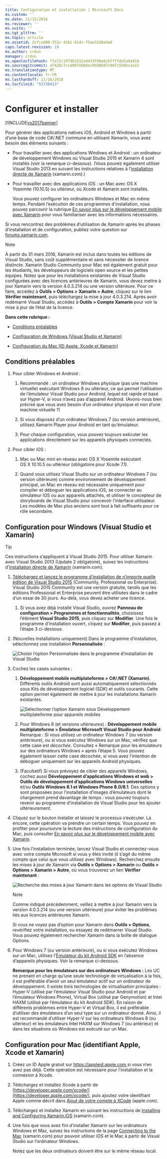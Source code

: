 ```yaml
---
title: Configuration et installation | Microsoft Docs
ms.custom: ''
ms.date: 11/15/2016
ms.reviewer: ''
ms.suite: ''
ms.tgt_pltfrm: ''
ms.topic: article
ms.assetid: 2cfcad00-352c-4161-814c-f5ae32d8ada8
caps.latest.revision: 19
ms.author: crdun
manager: crdun
ms.openlocfilehash: f3a72c197963332ad433f88e6cb7fffde5a9a41b
ms.sourcegitcommit: af428c7ccd007e668ec0dd8697c88fc5d8bca1e2
ms.translationtype: MT
ms.contentlocale: fr-FR
ms.lasthandoff: 11/16/2018
ms.locfileid: "51730413"
---
```

# <a name="setup-and-install"></a>Configurer et installer
[!INCLUDE[vs2017banner](../includes/vs2017banner.md)]

  
Pour générer des applications natives iOS, Android et Windows à partir d’une base de code C#/.NET commune en utilisant Xamarin, vous avez besoin des éléments suivants :  
  
- Pour travailler avec des applications Windows et Android : un ordinateur de développement Windows où Visual Studio 2015 et Xamarin 4 sont installés (voir la remarque ci-dessous). (Vous pouvez également utiliser Visual Studio 2013 en suivant les instructions relatives à l’[installation directe de Xamarin](https://developer.xamarin.com/guides/cross-platform/getting_started/requirements/#install) (xamarin.com).)   
  
- Pour travailler avec des applications iOS : un Mac avec OS X Yosemite (10.10.5) ou ultérieur, où Xcode et Xamarin sont installés.  
  
  Vous pouvez configurer les ordinateurs Windows et Mac en même temps. Pendant l’exécution de ces programmes d’installation, vous pouvez parcourir la rubrique [En savoir plus sur le développement mobile avec Xamarin](../cross-platform/learn-about-mobile-development-with-xamarin.md) pour vous familiariser avec les informations nécessaires.  
 
Si vous rencontrez des problèmes d’utilisation de Xamarin après les phases d’installation et de configuration, publiez votre question sur [forums.xamarin.com](http://forums.xamarin.com/).
  
> [!NOTE]
>  À partir du 31 mars 2016, Xamarin est inclus dans toutes les éditions de Visual Studio, sans coût supplémentaire et sans nécessiter de licence distincte. Xamarin Studio Community pour Mac est également gratuit pour les étudiants, les développeurs de logiciels open source et les petites équipes. Notez que pour les installations existantes de Visual Studio configurées avec des licences antérieures de Xamarin, vous devez mettre à jour Xamarin vers la version 4.0.3.214 ou une version ultérieure. Pour ce faire, accédez à **Outils > Options > Xamarin > Autre**, cliquez sur le lien **Vérifier maintenant**, puis téléchargez la mise à jour 4.0.3.214. Après avoir redémarré Visual Studio, accédez à **Outils > Compte Xamarin** pour voir la mise à jour de l’état de la licence.  
  
 **Dans cette rubrique :**  
  
-   [Conditions préalables](#prereq)  
  
-   [Configuration de Windows (Visual Studio et Xamarin)](#windows)  
  
-   [Configuration du Mac (ID Apple, Xcode et Xamarin)](#mac)  
  
##  <a name="prereq"></a> Conditions préalables  
  
1.  Pour cibler Windows et Android :  
  
    1.  Recommandé : un ordinateur Windows physique (pas une machine virtuelle) exécutant Windows 8 ou ultérieur, ce qui permet l’utilisation de l’émulateur Visual Studio pour Android, lequel est rapide et basé sur Hyper-V, si vous n’avez pas d’appareil Android. (Avons-nous bien précisé que vous avez besoin d’un ordinateur physique et non d’une machine virtuelle ?)  
  
    1.  Si vous disposez d’un ordinateur Windows 7 (ou version antérieure), utilisez Xamarin Player pour Android en tant qu’émulateur. 
    
    1. Pour chaque configuration, vous pouvez toujours exécuter les applications directement sur les appareils physiques connectés.  
  
1.  Pour cibler iOS :  
  
    1.  Mac ou Mac mini en réseau avec OS X Yosemite exécutant OS X 10.10.5 ou ultérieur (obligatoire pour Xcode 7.1).  
  
    1.  Quand vous utilisez Visual Studio sur un ordinateur Windows 7 (ou version ultérieure) comme environnement de développement principal, un Mac en réseau est nécessaire uniquement pour compiler et déboguer les applications iOS, se connecter au simulateur iOS ou aux appareils attachés, et utiliser le concepteur de storyboards de Visual Studio pour concevoir l’interface utilisateur. Les modèles de Mac plus anciens sont tout à fait suffisants pour ce rôle secondaire.  
  
##  <a name="windows"></a> Configuration pour Windows (Visual Studio et Xamarin)  
  
> [!TIP]
>  Ces instructions s’appliquent à Visual Studio 2015. Pour utiliser Xamarin avec Visual Studio 2013 (Update 2 obligatoire), suivez les instructions d’[installation directe de Xamarin](https://developer.xamarin.com/guides/cross-platform/getting_started/requirements/#install) (xamarin.com).  
  
1. [Téléchargez et lancez le programme d’installation de n’importe quelle édition de Visual Studio 2015](https://www.visualstudio.com/en-us/downloads/download-visual-studio-vs.aspx) (Community, Professional ou Enterprise). Visual Studio 2015 Community est une version gratuite, tandis que les éditions Professional et Enterprise peuvent être utilisées dans le cadre d’un essai de 30 jours. Au-delà, vous devez acheter une licence.  
  
   1.  Si vous avez déjà installé Visual Studio, ouvrez **Panneau de configuration > Programmes et fonctionnalités**, choisissez l’élément **Visual Studio 2015**, puis cliquez sur **Modifier**. Une fois le programme d’installation ouvert, cliquez sur **Modifier**, puis passez à l’étape 3 ci-dessous.  
  
2. (Nouvelles installations uniquement) Dans le programme d’installation, sélectionnez une installation **Personnalisée** :  
  
    ![Choisir l’option Personnalisée dans le programme d’installation de Visual Studio](../cross-platform/media/cross-plat-xamarin-setup-1.png "Configuration multiplateforme de Xamarin 1")  
  
3. Cochez les cases suivantes :  
  
   1.  **Développement mobile multiplateforme > C#/.NET (Xamarin)**. Différents outils Android sont aussi automatiquement sélectionnés sous Kits de développement logiciel (SDK) et outils courants. Cette option permet également de mettre à jour les installations Xamarin existantes.  
  
        ![Sélectionner l’option Xamarin sous Développement multiplateforme pour appareils mobiles](../cross-platform/media/cross-plat-xamarin-setup-2.png "Configuration multiplateforme de Xamarin 2")  
  
   2.  Pour Windows 8 (et versions ultérieures) : **Développement mobile multiplateforme > Émulateur Microsoft Visual Studio pour Android**. Remarque : Si vous utilisez un ordinateur Windows 7 (ou version antérieure), ou si vous exécutez Windows sur un Mac, vérifiez que cette case est *décochée*. Consultez « Remarque pour les émulateurs sur des ordinateurs Windows » après l’étape 5. Vous pouvez également laisser cette case décochée, si vous avez l’intention de déboguer uniquement sur les appareils Android physiques.  
  
   3.  (Facultatif) Si vous prévoyez de cibler des appareils Windows, cochez aussi **Développement d’applications Windows et web > Outils de développement d’applications Windows universelles** et/ou **Outils Windows 8.1 et Windows Phone 8.0/8.1**. Des options y sont proposées pour l’installation d’images d’émulateurs dont le chargement prend davantage de temps : vous pouvez toujours revenir au programme d’installation de Visual Studio pour les ajouter ultérieurement.  
  
4. Cliquez sur le bouton Installer et laissez le processus s’exécuter. Là encore, cette opération va prendre un certain temps. Vous pouvez en profiter pour poursuivre la lecture des instructions de configuration du Mac, puis consulter [En savoir plus sur le développement mobile avec Xamarin](../cross-platform/learn-about-mobile-development-with-xamarin.md).  
  
5. Une fois l’installation terminée, lancez Visual Studio et connectez-vous avec votre compte Microsoft si vous y êtes invité (il s’agit du même compte que celui que vous utilisez avec Windows). Recherchez ensuite les mises à jour de Xamarin via **Outils > Options > Xamarin** ou **Outils > Options > Xamarin > Autre**, où vous trouverez un lien **Vérifier maintenant** :  
  
    ![Recherche des mises à jour Xamarin dans les options de Visual Studio](../cross-platform/media/cross-plat-xamarin-setup-3.png "Configuration multiplateforme de Xamarin 3")  
  
   > [!NOTE]
   >  Comme indiqué précédemment, veillez à mettre à jour Xamarin vers la version 4.0.3.214 (ou une version ultérieure) pour éviter les problèmes liés aux licences antérieures Xamarin.  

   Si vous ne voyez pas d’option pour Xamarin dans **Outils > Options**, revérifiez votre installation, ou essayez de redémarrer Visual Studio. Vous pouvez également rechercher Xamarin dans la boîte de dialogue Options.
      
6. Pour Windows 7 (ou version antérieure), ou si vous exécutez Windows sur un Mac, utilisez l’[Émulateur du kit Android SDK](https://developer.xamarin.com/guides/android/deployment,_testing,_and_metrics/debug-on-emulator/android-sdk-emulator/) en l’absence d’appareils physiques. Voir la remarque ci-dessous.  
  
   **Remarque pour les émulateurs sur des ordinateurs Windows :** Les UC ne prenant en charge qu’une seule technologie de virtualisation à la fois, il est préférable d’avoir un seul émulateur actif sur un ordinateur de développement. Il existe trois technologies de virtualisation principales : Hyper-V (utilisé par l’émulateur Visual Studio pour Android et par l’émulateur Windows Phone), Virtual Box (utilisé par Genymotion) et Intel HAXM (utilisé par l’émulateur du kit Android SDK). En raison de différents problèmes entre Hyper-V et Virtual Box, il est préférable d’utiliser des émulateurs d’un seul type sur un ordinateur donné. Ainsi, il est recommandé d’utiliser Hyper-V sur les ordinateurs Windows 8 (ou ultérieur) et les émulateurs Intel HAXM sur Windows 7 (ou antérieur) et dans les situations où Windows est exécuté sur un Mac.  
  
##  <a name="mac"></a> Configuration pour Mac (identifiant Apple, Xcode et Xamarin)  
  
1.  Créez un ID Apple gratuit sur [ https://appleid.apple.com ](https://appleid.apple.com/) si vous n’en avez pas déjà. Cette opération est nécessaire pour l’installation et la connexion à Xcode.  
  
2.  Téléchargez et installez Xcode à partir de [https://developer.apple.com/xcode/](https://developer.apple.com/xcode/), puis ajoutez votre identifiant Apple comme décrit dans [Ajout de votre compte à XCode](https://developer.apple.com/library/content/documentation/IDEs/Conceptual/AppStoreDistributionTutorial/AddingYourAccounttoXcode/AddingYourAccounttoXcode.html#//apple_ref/doc/uid/TP40013839-CH40-SW1) (apple.com).  
  
3.  Téléchargez et installez Xamarin en suivant les instructions de [Installing and Configuring Xamarin.iOS](http://developer.xamarin.com/guides/ios/getting_started/installation/mac/) (xamarin.com).  
  
4.  Une fois que vous avez fini d’installer Xamarin sur les ordinateurs Windows et Mac, suivez les instructions de la page [Connecting to the Mac](http://developer.xamarin.com/guides/ios/getting_started/installation/windows/xamarin-mac-agent/) (xamarin.com) pour pouvoir utiliser iOS et le Mac à partir de Visual Studio sur l’ordinateur Windows.  
  
     Notez que les deux ordinateurs doivent être sur le même réseau local.

